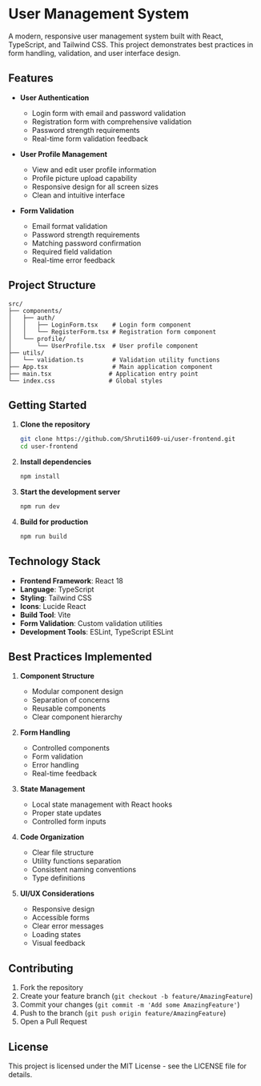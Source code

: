 # User Management System

A modern, responsive user management system built with React, TypeScript, and Tailwind CSS. This project demonstrates best practices in form handling, validation, and user interface design.

## Features

- **User Authentication**
  - Login form with email and password validation
  - Registration form with comprehensive validation
  - Password strength requirements
  - Real-time form validation feedback

- **User Profile Management**
  - View and edit user profile information
  - Profile picture upload capability
  - Responsive design for all screen sizes
  - Clean and intuitive interface

- **Form Validation**
  - Email format validation
  - Password strength requirements
  - Matching password confirmation
  - Required field validation
  - Real-time error feedback

## Project Structure

```
src/
├── components/
│   ├── auth/
│   │   ├── LoginForm.tsx    # Login form component
│   │   └── RegisterForm.tsx # Registration form component
│   └── profile/
│       └── UserProfile.tsx  # User profile component
├── utils/
│   └── validation.ts        # Validation utility functions
├── App.tsx                  # Main application component
├── main.tsx                # Application entry point
└── index.css               # Global styles
```

## Getting Started

1. **Clone the repository**
   ```bash
   git clone https://github.com/Shruti1609-ui/user-frontend.git
   cd user-frontend
   ```

2. **Install dependencies**
   ```bash
   npm install
   ```

3. **Start the development server**
   ```bash
   npm run dev
   ```

4. **Build for production**
   ```bash
   npm run build
   ```

## Technology Stack

- **Frontend Framework**: React 18
- **Language**: TypeScript
- **Styling**: Tailwind CSS
- **Icons**: Lucide React
- **Build Tool**: Vite
- **Form Validation**: Custom validation utilities
- **Development Tools**: ESLint, TypeScript ESLint

## Best Practices Implemented

1. **Component Structure**
   - Modular component design
   - Separation of concerns
   - Reusable components
   - Clear component hierarchy

2. **Form Handling**
   - Controlled components
   - Form validation
   - Error handling
   - Real-time feedback

3. **State Management**
   - Local state management with React hooks
   - Proper state updates
   - Controlled form inputs

4. **Code Organization**
   - Clear file structure
   - Utility functions separation
   - Consistent naming conventions
   - Type definitions

5. **UI/UX Considerations**
   - Responsive design
   - Accessible forms
   - Clear error messages
   - Loading states
   - Visual feedback

## Contributing

1. Fork the repository
2. Create your feature branch (`git checkout -b feature/AmazingFeature`)
3. Commit your changes (`git commit -m 'Add some AmazingFeature'`)
4. Push to the branch (`git push origin feature/AmazingFeature`)
5. Open a Pull Request

## License

This project is licensed under the MIT License - see the LICENSE file for details.